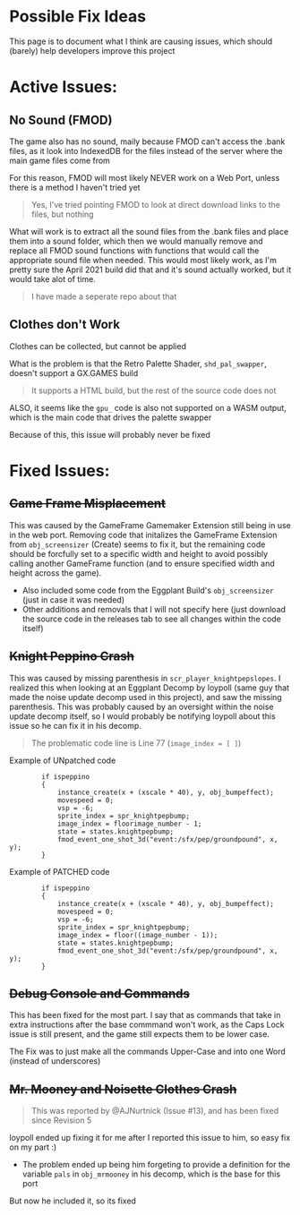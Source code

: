 # Possible Fix Ideas
This page is to document what I think are causing issues, which should (barely) help developers improve this project

# Active Issues:

## No Sound (FMOD)
The game also has no sound, maily because FMOD can't access the .bank files, as it look into IndexedDB for the files instead of the server where the main game files come from

For this reason, FMOD will most likely NEVER work on a Web Port, unless there is a method I haven't tried yet
> Yes, I've tried pointing FMOD to look at direct download links to the files, but nothing

What will work is to extract all the sound files from the .bank files and place them into a sound folder, which then we would manually remove and replace all FMOD sound functions with functions that would call the appropriate sound file when needed. This would most likely work, as I'm pretty sure the April 2021 build did that and it's sound actually worked, but it would take alot of time.
> I have made a seperate repo about that

## Clothes don't Work
Clothes can be collected, but cannot be applied

What is the problem is that the Retro Palette Shader, ```shd_pal_swapper```, doesn't support a GX.GAMES build
> It supports a HTML build, but the rest of the source code does not

ALSO, it seems like the ```gpu_``` code is also not supported on a WASM output, which is the main code that drives the palette swapper

Because of this, this issue will probably never be fixed

# Fixed Issues:

## ~~Game Frame Misplacement~~

This was caused by the GameFrame Gamemaker Extension still being in use in the web port. Removing code that initalizes the GameFrame Extension from ```obj_screensizer``` (Create) seems to fix it, but the remaining code should be forcfully set to a specific width and height to avoid possibly calling another GameFrame function (and to ensure specified width and height across the game). 
- Also included some code from the Eggplant Build's ```obj_screensizer``` (just in case it was needed)
- Other additions and removals that I will not specify here (just download the source code in the releases tab to see all changes within the code itself)

## ~~Knight Peppino Crash~~

This was caused by missing parenthesis in ```scr_player_knightpepslopes```. I realized this when looking at an Eggplant Decomp by loypoll (same guy that made the noise update decomp used in this project), and saw the missing parenthesis. This was probably caused by an oversight within the noise update decomp itself, so I would probably be notifying loypoll about this issue so he can fix it in his decomp.
> The problematic code line is Line 77 (```image_index = [ ]```)

Example of UNpatched code
```
		if ispeppino
		{
			instance_create(x + (xscale * 40), y, obj_bumpeffect);
			movespeed = 0;
			vsp = -6;
			sprite_index = spr_knightpepbump;
			image_index = floorimage_number - 1;
			state = states.knightpepbump;
			fmod_event_one_shot_3d("event:/sfx/pep/groundpound", x, y);
		}
```
Example of PATCHED code
```
		if ispeppino
		{
			instance_create(x + (xscale * 40), y, obj_bumpeffect);
			movespeed = 0;
			vsp = -6;
			sprite_index = spr_knightpepbump;
			image_index = floor((image_number - 1));
			state = states.knightpepbump;
			fmod_event_one_shot_3d("event:/sfx/pep/groundpound", x, y);
		}
```

## ~~Debug Console and Commands~~
This has been fixed for the most part. I say that as commands that take in extra instructions after the base commmand won't work, as the Caps Lock issue is still present, and the game still expects them to be lower case.

The Fix was to just make all the commands Upper-Case and into one Word (instead of underscores)

## ~~Mr. Mooney and Noisette Clothes Crash~~
> This was reported by @AJNurtnick (Issue #13), and has been fixed since Revision 5

loypoll ended up fixing it for me after I reported this issue to him, so easy fix on my part :)
- The problem ended up being him forgeting to provide a definition for the variable ```pals``` in ```obj_mrmooney``` in his decomp, which is the base for this port

But now he included it, so its fixed

